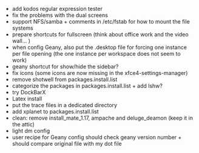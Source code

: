 * add kodos regular expression tester
* fix the problems with the dual screens
* support NFS/samba + comments in /etc/fstab for how to mount the file systems
* prepare shortcuts for fullscreen (think about office work and the video wall... )
* when config Geany, also put the .desktop file for forcing one instance per file opening (the one instance per workspace does not seem to work)
* geany shortcut for show/hide the sidebar?
* fix icons (some icons are now missing in the xfce4-settings-manager)
* remove shotwell from packages.install.list
* categorize the packages in packages.install.list + add lshw?
* try DockBarX
* Latex install
* put the trace files in a dedicated directory
* add xplanet to packages.install.list
* clean: remove install_mate_1.17, ampache and deluge_deamon (keep it in the attic)
* light dm config
* user recipe for Geany config should check geany version number + should compare original file with my dot file
